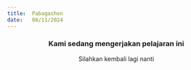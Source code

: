 ```yaml
---
title:  Pabagashon
date:   08/11/2024
---
```


### <center>Kami sedang mengerjakan pelajaran ini</center>
<center>Silahkan kembali lagi nanti</center>